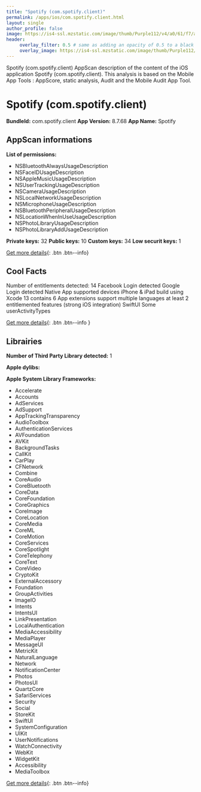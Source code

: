 ```yaml
---
title: "Spotify (com.spotify.client)"
permalink: /apps/ios/com.spotify.client.html
layout: single
author_profile: false
image: https://is4-ssl.mzstatic.com/image/thumb/Purple112/v4/a0/61/f7/a061f7ea-a932-e14c-8eaa-40437eeeb474/AppIcon-0-1x_U007emarketing-0-6-0-0-0-85-220-0.png/512x512bb.jpg
header: 
     overlay_filter: 0.5 # same as adding an opacity of 0.5 to a black background
     overlay_image: https://is4-ssl.mzstatic.com/image/thumb/Purple112/v4/a0/61/f7/a061f7ea-a932-e14c-8eaa-40437eeeb474/AppIcon-0-1x_U007emarketing-0-6-0-0-0-85-220-0.png/512x512bb.jpg
---
```

Spotify (com.spotify.client) AppScan description of the content of the iOS application Spotify (com.spotify.client). This analysis is based on the Mobile App Tools : AppScore, static analysis, Audit and the Mobile Audit App Tool.

# Spotify (com.spotify.client)

**BundleId:** com.spotify.client
**App Version:** 8.7.68
**App Name:** Spotify


## AppScan informations 

**List of permissions:** 
- NSBluetoothAlwaysUsageDescription
- NSFaceIDUsageDescription
- NSAppleMusicUsageDescription
- NSUserTrackingUsageDescription
- NSCameraUsageDescription
- NSLocalNetworkUsageDescription
- NSMicrophoneUsageDescription
- NSBluetoothPeripheralUsageDescription
- NSLocationWhenInUseUsageDescription
- NSPhotoLibraryUsageDescription
- NSPhotoLibraryAddUsageDescription
  
  
**Private keys:** 32
**Public keys:** 10
**Custom keys:** 34
**Low securit keys:** 1
  
[Get more details](/pricing.html){: .btn .btn--info}

## Cool Facts

Number of entitlements detected: 14
Facebook Login detected
Google Login detected
Native App
supported devices iPhone & iPad
build using Xcode 13
contains 6 App extensions
support multiple languages
at least 2 entitlemented features (strong iOS integration)
SwiftUI
Some userActivityTypes
  
[Get more details](/pricing.html){: .btn .btn--info }

## Librairies 
**Number of Third Party Library detected:** 1


**Apple dylibs:**


**Apple System Library Frameworks:**
- Accelerate
- Accounts
- AdServices
- AdSupport
- AppTrackingTransparency
- AudioToolbox
- AuthenticationServices
- AVFoundation
- AVKit
- BackgroundTasks
- CallKit
- CarPlay
- CFNetwork
- Combine
- CoreAudio
- CoreBluetooth
- CoreData
- CoreFoundation
- CoreGraphics
- CoreImage
- CoreLocation
- CoreMedia
- CoreML
- CoreMotion
- CoreServices
- CoreSpotlight
- CoreTelephony
- CoreText
- CoreVideo
- CryptoKit
- ExternalAccessory
- Foundation
- GroupActivities
- ImageIO
- Intents
- IntentsUI
- LinkPresentation
- LocalAuthentication
- MediaAccessibility
- MediaPlayer
- MessageUI
- MetricKit
- NaturalLanguage
- Network
- NotificationCenter
- Photos
- PhotosUI
- QuartzCore
- SafariServices
- Security
- Social
- StoreKit
- SwiftUI
- SystemConfiguration
- UIKit
- UserNotifications
- WatchConnectivity
- WebKit
- WidgetKit
- Accessibility
- MediaToolbox


  
[Get more details](/pricing.html){: .btn .btn--info}

